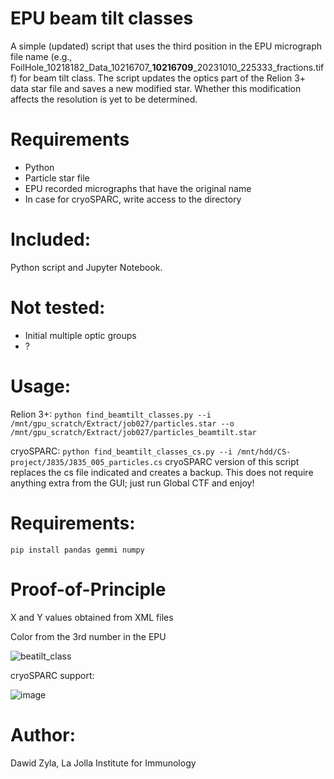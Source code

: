 # EPU beam tilt classes
A simple (updated) script that uses the third position in the EPU micrograph file name (e.g., FoilHole_10218182_Data_10216707_**10216709**_20231010_225333_fractions.tiff) for beam tilt class. The script updates the optics part of the Relion 3+ data star file and saves a new modified star. Whether this modification affects the resolution is yet to be determined.

# Requirements
* Python
* Particle star file
* EPU recorded micrographs that have the original name
* In case for cryoSPARC, write access to the directory

# Included: 
Python script and Jupyter Notebook.

# Not tested:
* Initial multiple optic groups
* ?

# Usage: 
Relion 3+:
`python find_beamtilt_classes.py --i /mnt/gpu_scratch/Extract/job027/particles.star --o /mnt/gpu_scratch/Extract/job027/particles_beamtilt.star`

cryoSPARC:
`python find_beamtilt_classes_cs.py --i /mnt/hdd/CS-project/J835/J835_005_particles.cs`
cryoSPARC version of this script replaces the cs file indicated and creates a backup. This does not require anything extra from the GUI; just run Global CTF and enjoy!

# Requirements:
`pip install pandas gemmi numpy`

# Proof-of-Principle
X and Y values obtained from XML files

Color from the 3rd number in the EPU

![beatilt_class](https://github.com/dzyla/EPU_beamtiltclasses/assets/20625527/099c368c-6eae-42ef-a4b8-4c347994b6f9)


cryoSPARC support:

![image](https://github.com/dzyla/EPU_beamtiltclasses/assets/20625527/23afae71-e2d1-42f7-95f7-489704cfb141)


# Author:
Dawid Zyla, La Jolla Institute for Immunology
